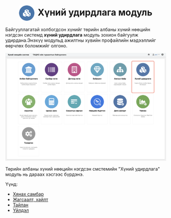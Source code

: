 
<h1 align="center"><img src="../assets/images/modules/people.svg" style="width: 48px;vertical-align: middle;padding-right: 10px;"/>Хүний удирдлага модуль</h1>

Байгууллагатай холбогдсон хүнийг төрийн албаны хүний нөөцийн нэгдсэн системд  **хүний удирдлага** модуль зохион байгуулж удирдана.Энэхүү модульд ажилтны хувийн профайлийн мэдээллийг өөрчлөх боломжийг олгоно.
<br>

![](../assets/images/modules/people/home.png)

Төрийн албаны хүний нөөцийн нэгдсэн смстемийн "Хүний удирдлага" модуль нь дараах хэсгээс бүрдэнэ.

Үүнд:

- [Хянах самбар](people/dashboard.md)
- [Жагсаалт, хайлт](people/list.md)
- [Тайлан](people/report.md)
- [Үйлдэл](people/action.md)